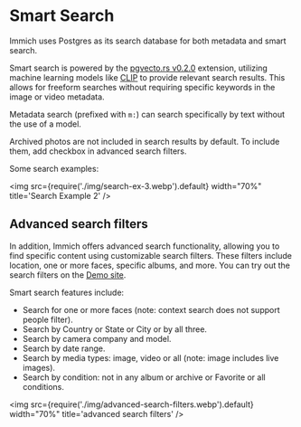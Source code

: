 # Smart Search

Immich uses Postgres as its search database for both metadata and smart search.

Smart search is powered by the [pgvecto.rs v0.2.0](https://github.com/tensorchord/pgvecto.rs) extension, utilizing machine learning models like [CLIP](https://openai.com/research/clip) to provide relevant search results. This allows for freeform searches without requiring specific keywords in the image or video metadata.

Metadata search (prefixed with `m:`) can search specifically by text without the use of a model.

Archived photos are not included in search results by default. To include them, add checkbox in advanced search filters.

Some search examples:

<img src={require('./img/search-ex-3.webp').default} width="70%" title='Search Example 2' />

## Advanced search filters

In addition, Immich offers advanced search functionality, allowing you to find specific content using customizable search filters. These filters include location, one or more faces, specific albums, and more. You can try out the search filters on the [Demo site](https://demo.immich.app).

Smart search features include:

- Search for one or more faces (note: context search does not support people filter).
- Search by Country or State or City or by all three.
- Search by camera company and model.
- Search by date range.
- Search by media types: image, video or all (note: image includes live images).
- Search by condition: not in any album or archive or Favorite or all conditions.

<img src={require('./img/advanced-search-filters.webp').default} width="70%" title='advanced search filters' />

